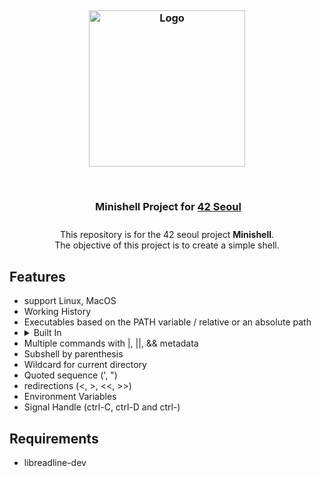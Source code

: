 <h3 align="center">
    <img src="https://github.com/user-attachments/assets/ddc4a13d-de36-4802-9bd2-50c9376d580b" height="30" width="0px"/><br/>
    <img src="https://42seoul.kr/template/cms/seoul42/images/common/head_logo.png" width="250" alt="Logo"/><br/>
    <img src="https://github.com/user-attachments/assets/ddc4a13d-de36-4802-9bd2-50c9376d580b" height="70" width="0px"/>
    Minishell Project for <a href="https://42seoul.kr/seoul42/main/view">42 Seoul</a><br/>
    <img src="https://github.com/user-attachments/assets/ddc4a13d-de36-4802-9bd2-50c9376d580b" height="10" width="0px"/>
</h3>

<p align="center">
This repository is for the 42 seoul project <strong>Minishell</strong>.<br />The objective of this project is to create a simple shell.
</p>

## Features

- support Linux, MacOS
- Working History
- Executables based on the PATH variable / relative or an absolute path
- <details>
  <summary>Built In</summary>
  <ul>
    <li>echo with option -n</li>
    <li>cd with only a relative or absolute path</li>
    <li>pwd with no options</li>
    <li>export with no options</li>
    <li>unset with no options</li>
    <li>env with no options or arguments</li>
    <li>exit with no options </li>
  </ul>
  </details>
- Multiple commands with |, ||, && metadata
- Subshell by parenthesis
- Wildcard for current directory
- Quoted sequence (', ")
- redirections (<, >, <<, >>)
- Environment Variables
- Signal Handle (ctrl-C, ctrl-D and ctrl-\)

## Requirements
- libreadline-dev
